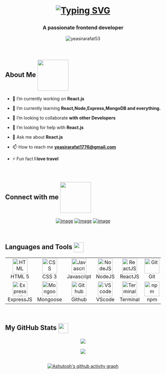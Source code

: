 <h1 align="center">

<a href="https://git.io/typing-svg"><img src="https://readme-typing-svg.demolab.com?font=Fira+Code&size=32&pause=1000&center=true&vCenter=true&width=435&lines=I'm+Yeasir+Arafat;Front-end+Developer" alt="Typing SVG" /></a>
</h1>

<!-- <h3 align="center"> Hello < Programmers/ > <img src = "https://raw.githubusercontent.com/abskawser/abskawser/main/wave.gif" width ="25">
   
[![Typing SVG](https://readme-typing-svg.herokuapp.com?size=32&center=true&vCenter=true&lines=I'm+ABS+Kawser;Front+End+Developer)](https://git.io/typing-svg)

</h3> -->
  
  

<h3 align="center">A passionate frontend developer</h3>
<p align="center"> <img src="https://komarev.com/ghpvc/?username=yeasirarafat53&label=Profile%20views&color=0e75b6&style=flat" alt="yeasirarafat53" /> </p>
</br>

<h2> About Me <img src = "https://media0.giphy.com/media/KDDpcKigbfFpnejZs6/giphy.gif?cid=ecf05e47oy6f4zjs8g1qoiystc56cu7r9tb8a1fe76e05oty&rid=giphy.gif" align="center" width = 100px></h2>


- 🔭 I’m currently working on **React.js**

- 🌱 I’m currently learning **React,Node,Express,MongoDB and everything.**

- 👯 I’m looking to collaborate **with other Developers**

- 🤝 I’m looking for help with **React.js**

- 💬 Ask me about **React.js**

- 📫 How to reach me **yeasirarafat1776@gmail.com**

- ⚡ Fun fact **I love travel**

<br>

<h2> Connect with me <img src='https://raw.githubusercontent.com/ShahriarShafin/ShahriarShafin/main/Assets/handshake.gif' align="center" width="100px"> </h2>
<div align="center">
<p><a href="https://www.linkedin.com/in/yeasir-arafat-997b791ba/" rel="nofollow"><img src="https://camo.githubusercontent.com/a80d00f23720d0bc9f55481cfcd77ab79e141606829cf16ec43f8cacc7741e46/68747470733a2f2f696d672e736869656c64732e696f2f62616467652f4c696e6b6564496e2d3030373742353f7374796c653d666f722d7468652d6261646765266c6f676f3d6c696e6b6564696e266c6f676f436f6c6f723d7768697465" alt="image" data-canonical-src="https://img.shields.io/badge/LinkedIn-0077B5?style=for-the-badge&amp;logo=linkedin&amp;logoColor=white" style="max-width: 100%;"></a>
<a href="https://www.facebook.com/yeasirarafat53" rel="nofollow"><img src="https://camo.githubusercontent.com/2d1ffa69dd491ebeca01b2098cf8233dd09950ff5895abccd5b455ca442abc59/68747470733a2f2f696d672e736869656c64732e696f2f62616467652f46616365626f6f6b2d3138373746323f7374796c653d666f722d7468652d6261646765266c6f676f3d66616365626f6f6b266c6f676f436f6c6f723d7768697465" alt="image" data-canonical-src="https://img.shields.io/badge/Facebook-1877F2?style=for-the-badge&amp;logo=facebook&amp;logoColor=white" style="max-width: 100%;"></a>
<a href="yeasirarafat1776@gmail.com"><img src="https://camo.githubusercontent.com/571384769c09e0c66b45e39b5be70f68f552db3e2b2311bc2064f0d4a9f5983b/68747470733a2f2f696d672e736869656c64732e696f2f62616467652f476d61696c2d4431343833363f7374796c653d666f722d7468652d6261646765266c6f676f3d676d61696c266c6f676f436f6c6f723d7768697465" alt="image" data-canonical-src="https://img.shields.io/badge/Gmail-D14836?style=for-the-badge&amp;logo=gmail&amp;logoColor=white" style="max-width: 100%;"></a></p>
</div>

<br>

<h2> Languages and Tools <img src = "https://media2.giphy.com/media/QssGEmpkyEOhBCb7e1/giphy.gif?cid=ecf05e47a0n3gi1bfqntqmob8g9aid1oyj2wr3ds3mg700bl&rid=giphy.gif"  align="center" width = 32px> </h2>

<table>
  <tbody><tr>
    <td align="center" width="96">
      <a href="#">
        <img src="https://camo.githubusercontent.com/afd3139a285295c960e8cab5f69d684aaf3831c631e218ae4483a29cd450f7d0/68747470733a2f2f75706c6f61642e77696b696d656469612e6f72672f77696b6970656469612f636f6d6d6f6e732f362f36312f48544d4c355f6c6f676f5f616e645f776f72646d61726b2e737667" width="48" height="48" alt="HTML" data-canonical-src="https://upload.wikimedia.org/wikipedia/commons/6/61/HTML5_logo_and_wordmark.svg" style="max-width: 100%;">
      </a>
      <br>HTML 5
    </td>
    <td align="center" width="96">
      <a href="#">
        <img src="https://camo.githubusercontent.com/b24794bf48946ae7053e015da9a19047d087b19d43cb1aff6f89341cc34e1dd4/68747470733a2f2f75706c6f61642e77696b696d656469612e6f72672f77696b6970656469612f636f6d6d6f6e732f642f64352f435353335f6c6f676f5f616e645f776f72646d61726b2e737667" width="48" height="48" alt="CSS" data-canonical-src="https://upload.wikimedia.org/wikipedia/commons/d/d5/CSS3_logo_and_wordmark.svg" style="max-width: 100%;">
      </a>
      <br>CSS 3
    </td>
    <td align="center" width="96">
      <a href="#">
        <img src="https://camo.githubusercontent.com/19c442403fb0e923bbc655300a74ce3175f68171d9331aa9fd1d4e6b9a84977c/68747470733a2f2f75706c6f61642e77696b696d656469612e6f72672f77696b6970656469612f636f6d6d6f6e732f392f39392f556e6f6666696369616c5f4a6176615363726970745f6c6f676f5f322e737667" width="48" height="48" alt="Javascript" data-canonical-src="https://upload.wikimedia.org/wikipedia/commons/9/99/Unofficial_JavaScript_logo_2.svg" style="max-width: 100%;">
      </a>
      <br>Javascript
    </td>
    <td align="center" width="96">
      <a href="#">
        <img src="https://camo.githubusercontent.com/b3c60985de9c613b233acb4d5c3b620bbaec04d217c03b600b18e870712b53c3/68747470733a2f2f75706c6f61642e77696b696d656469612e6f72672f77696b6970656469612f636f6d6d6f6e732f642f64392f4e6f64652e6a735f6c6f676f2e737667" width="48" height="48" alt="NodeJS" data-canonical-src="https://upload.wikimedia.org/wikipedia/commons/d/d9/Node.js_logo.svg" style="max-width: 100%;">
      </a>
      <br>NodeJS
    </td>
    <td align="center" width="96">
      <a href="#">
        <img src="https://camo.githubusercontent.com/faf0782d01ec9e993c2e258fa995f0fc9171a14969d2129bbf5a5816df7e7b62/68747470733a2f2f7777772e766563746f726c6f676f2e7a6f6e652f6c6f676f732f72656163746a732f72656163746a732d69636f6e2e737667" width="48" height="48" alt="ReactJS" data-canonical-src="https://www.vectorlogo.zone/logos/reactjs/reactjs-icon.svg" style="max-width: 100%;">
      </a>
      <br>ReactJS
    </td>
    <td align="center" width="96">
      <a href="#">
        <img src="https://camo.githubusercontent.com/d2b2bdee44236df7530ad5622036e0f8aa2259fcfb84d653c7d90a7f5759a7fa/68747470733a2f2f75706c6f61642e77696b696d656469612e6f72672f77696b6970656469612f636f6d6d6f6e732f652f65302f4769742d6c6f676f2e737667" width="48" height="48" alt="Git" data-canonical-src="https://upload.wikimedia.org/wikipedia/commons/e/e0/Git-logo.svg" style="max-width: 100%;">
      </a>
      <br>Git
    </td>
    <td align="center" width="96">
      <a href="#">
        <img src="https://camo.githubusercontent.com/e76db96833cc2ba21cac7145b4446a5673a4e70026e0b215ab48b21ad9532648/68747470733a2f2f75706c6f61642e77696b696d656469612e6f72672f77696b6970656469612f636f6d6d6f6e732f622f62322f426f6f7473747261705f6c6f676f2e737667" width="48" height="48" alt="Bootstrap" data-canonical-src="https://upload.wikimedia.org/wikipedia/commons/b/b2/Bootstrap_logo.svg" style="max-width: 100%;">
      </a>
      <br>Bootstrap
    </td>
    <td align="center" width="96">
      <a href="#">
        <img src="https://camo.githubusercontent.com/93b32389bf746009ca2370de7fe06c3b5146f4c99d99df65994f9ced0ba41685/68747470733a2f2f7777772e766563746f726c6f676f2e7a6f6e652f6c6f676f732f676574706f73746d616e2f676574706f73746d616e2d69636f6e2e737667" width="48" height="48" alt="Postman" data-canonical-src="https://www.vectorlogo.zone/logos/getpostman/getpostman-icon.svg" style="max-width: 100%;">
      </a>
      <br>Postman
    </td>
    <td align="center" width="96">
      <a href="#">
        <img src="https://camo.githubusercontent.com/1b938a8770774c11ebdf27c1c371d173a48c6f0504cc224a8a6b47d5a8a332ac/68747470733a2f2f7777772e766563746f726c6f676f2e7a6f6e652f6c6f676f732f6d6f6e676f64622f6d6f6e676f64622d69636f6e2e737667" width="48" height="48" alt="MongoDB" data-canonical-src="https://www.vectorlogo.zone/logos/mongodb/mongodb-icon.svg" style="max-width: 100%;">
      </a>
      <br>MongoDB
    </td>
  </tr>
  <tr>
    <td align="center" width="96"> 
      <a href="#">
        <img src="https://camo.githubusercontent.com/414133f161b78f61a2452120d5f81ea7ef13a6fcf0ac359382e1e012de4e874c/68747470733a2f2f7777772e766563746f726c6f676f2e7a6f6e652f6c6f676f732f657870726573736a732f657870726573736a732d69636f6e2e737667" width="48" height="48" alt="ExpressJS" data-canonical-src="https://www.vectorlogo.zone/logos/expressjs/expressjs-icon.svg" style="max-width: 100%;">
      </a>
      <br>ExpressJS
    </td>
    <td align="center" width="96">
      <a href="#">
        <img src="https://camo.githubusercontent.com/55c96f41fc5dba5af624827c4205fdb469978360e0554d081b71cab80d0b2e1d/687474703a2f2f7777772e6572696b61736c616e642e636f6d2f7374617469632f696d616765732f6d6f6e676f6f73652e706e67" width="48" height="48" alt="Mongoose" style="max-width: 100%;">
      </a>
      <br>Mongoose
    </td>
    <td align="center" width="96">
      <a href="#">
        <img src="https://camo.githubusercontent.com/fb8f0070ec02bc94948f0a40a33d858f54c1c5c08b536f7daea3709f20f3de87/68747470733a2f2f6769746875622e6769746875626173736574732e636f6d2f696d616765732f6d6f64756c65732f6c6f676f735f706167652f4f63746f6361742e706e67" width="48" height="48" alt="Github" data-canonical-src="https://github.githubassets.com/images/modules/logos_page/Octocat.png" style="max-width: 100%;">
      </a>
      <br>Github
    </td>
    <td align="center" width="96">
      <a href="#">
        <img src="https://camo.githubusercontent.com/1708ce976581ff41a169dc4d3161d41b91900ca2ea48db4950db36f9f45932af/68747470733a2f2f75706c6f61642e77696b696d656469612e6f72672f77696b6970656469612f636f6d6d6f6e732f392f39612f56697375616c5f53747564696f5f436f64655f312e33355f69636f6e2e737667" width="48" height="48" alt="VScode" data-canonical-src="https://upload.wikimedia.org/wikipedia/commons/9/9a/Visual_Studio_Code_1.35_icon.svg" style="max-width: 100%;">
      </a>
      <br>VScode
    </td>
    <td align="center" width="96">
      <a href="#">
        <img src="https://camo.githubusercontent.com/990ef1f4073e53a6b9c73abb897b78f3e897707a36634cf70372ea1f5711f369/68747470733a2f2f63646e2e776f726c64766563746f726c6f676f2e636f6d2f6c6f676f732f7465726d696e616c2d312e737667" width="48" height="48" alt="Terminal" data-canonical-src="https://cdn.worldvectorlogo.com/logos/terminal-1.svg" style="max-width: 100%;">
      </a>
      <br>Terminal
    </td>
    <td align="center" width="96">
      <a href="#">
        <img src="https://camo.githubusercontent.com/a9dd1874ba62546d3c033ee78358ccd8fd7c7d1b63e79da37a9d759904223cd5/68747470733a2f2f75706c6f61642e77696b696d656469612e6f72672f77696b6970656469612f636f6d6d6f6e732f642f64622f4e706d2d6c6f676f2e737667" width="48" height="48" alt="npm" data-canonical-src="https://upload.wikimedia.org/wikipedia/commons/d/db/Npm-logo.svg" style="max-width: 100%;">
      </a>
      <br>npm
    </td>
    <td align="center" width="96">
      <a href="#">
        <img src="https://camo.githubusercontent.com/5734d0669fe22ce04a1cb989a156cd32c379875f6bca56d5210c9432824856d9/68747470733a2f2f7777772e766563746f726c6f676f2e7a6f6e652f6c6f676f732f7461696c77696e646373732f7461696c77696e646373732d69636f6e2e737667" width="48" height="48" alt="TailwindCSS" data-canonical-src="https://www.vectorlogo.zone/logos/tailwindcss/tailwindcss-icon.svg" style="max-width: 100%;">
      </a>
      <br>TailwindCSS
    </td>
  </tr>
</tbody></table>

<!-- ![GitHub stats](https://github-readme-stats.vercel.app/api?username=yeasirarafat53&show_icons=true)  

[![Top Langs](https://github-readme-stats.vercel.app/api/top-langs/?username=yeasirarafat53)](https://github.com/anuraghazra/github-readme-stats) -->

<br>


  
  <h2> My GitHub Stats <img src='https://media1.giphy.com/media/du3J3cXyzhj75IOgvA/giphy.gif?cid=ecf05e47x2g034i9pzwtzzsd3xgg2w9nr94t4tflbbgo3008&rid=giphy.gif' align="center" width='32px'> </h2>
  
<div align="center">
  
<a href="https://github.com/anuraghazra/github-readme-stats">
<img align="center" src="https://github-readme-stats.vercel.app/api?username=Yeasirarafat53&count_private=true&show_icons=true&theme=dracula" />
</a>
<br>
<br>
<a href="https://github.com/anuraghazra/convoychat">
<img align="center" src="https://github-readme-stats.vercel.app/api/top-langs/?username=Yeasirarafat53&theme=dracula" />
</a>


<br>
<br>

<!-- ![GitHub Activity Graph](https://activity-graph.herokuapp.com/graph?username=Yeasirarafat53)   -->
[![Ashutosh's github activity graph](https://activity-graph.herokuapp.com/graph?username=Yeasirarafat53&theme=react-dark)](https://github.com/ashutosh00710/github-readme-activity-graph)
  
</div>











